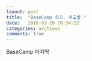 ```yaml
---
layout: post
title:  "BaseCamp 회고. 새출발."
date:   2016-03-20 20:34:22
categories: archieve
comments: true
---
```


BaseCamp 마지막

